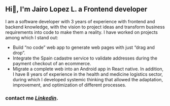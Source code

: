 ## Hi👋, I'm Jairo Lopez L. a **Frontend developer**

I am a software developer with 3 years of experience with frontend and backend knowledge, with the vision to project ideas and transform business requirements into code to make them a reality.
I have worked on projects among which I stand out:
- Build “no code” web app to generate web pages with just “drag and drop”.
- Integrate the Spain cadastre service to validate addresses during the payment checkout
of an ecommerce.
- Migrate a complete web into an Android app in React native.
In addition, I have 8 years of experience in the health and medicine logistics sector, during which I developed systemic thinking that allowed the adaptation, improvement, and optimization of different processes.

### contact me *[Linkedin](https://www.linkedin.com/in/jairolopezlon/)*.

<!--
**jairolopezlon/jairolopezlon** is a ✨ _special_ ✨ repository because its `README.md` (this file) appears on your GitHub profile.

Here are some ideas to get you started:

- 🔭 I’m currently working on ...
- 🌱 I’m currently learning ...
- 👯 I’m looking to collaborate on ...
- 🤔 I’m looking for help with ...
- 💬 Ask me about ...
- 📫 How to reach me: ...
- 😄 Pronouns: ...
- ⚡ Fun fact: ...
-->

